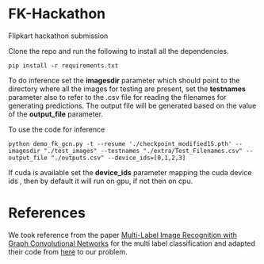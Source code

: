 # FK-Hackathon
Flipkart hackathon submission

Clone the repo and run the following to install all the dependencies.

``` pip install -r requirements.txt ``` 

To do inference set the **imagesdir** parameter which should point to the directory where all the images for testing are present, set the **testnames** parameter also to refer to the .csv file for reading the filenames for generating predictions. The output file will be generated based on the value of the **output_file** parameter.
 

To use the code for inference

```python demo_fk_gcn.py -t --resume './checkpoint_modified15.pth' --imagesdir "./test_images" --testnames "./extra/Test_Filenames.csv" --output_file "./outputs.csv" --device_ids=[0,1,2,3] ```

If cuda is available set the **device_ids** parameter mapping the cuda device ids , then by default it will run on gpu, if not then on cpu.


# References

We took reference from the paper [Multi-Label Image Recognition with Graph Convolutional Networks](https://arxiv.org/abs/1904.03582) for the multi label classification and adapted their code from [here](https://github.com/Megvii-Nanjing/ML-GCN) to our problem.